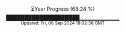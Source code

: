 <p align="center">
⏳Year Progress (68.24 %)<br>
████████████████████▁▁▁▁▁▁▁▁▁▁ <br>
<sub>Updated: Fri, 06 Sep 2024 18:02:36 GMT</sub>
</p>

